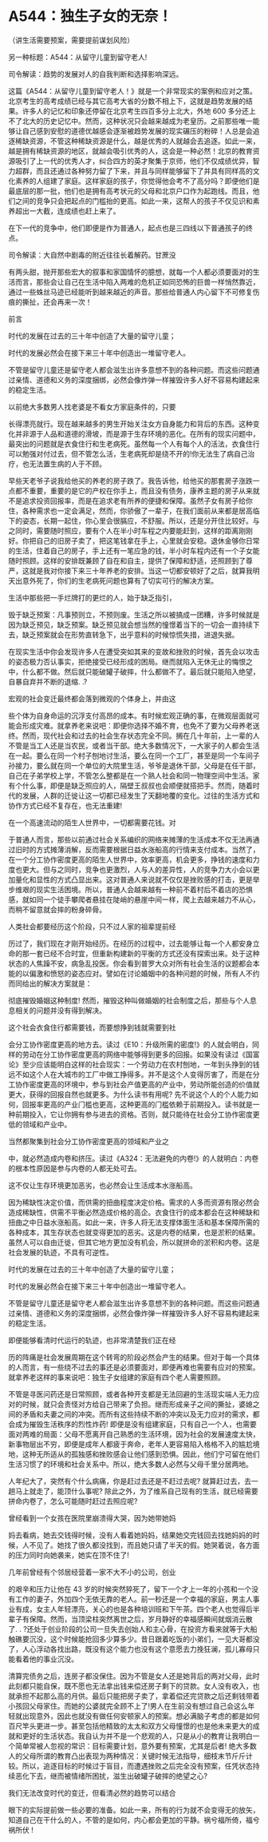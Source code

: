 # A544：独生子女的无奈！

（讲生活需要预案，需要提前谋划风险）

另一种标题：A544：从留守⼉童到留守⽼⼈!

司令解读：趋势的发展对人的自我判断和选择影响深远。

这篇《A544：从留守儿童到留守老人！》就是一个非常现实的案例和应对之策。北京考生的高考成绩已经与其它高考大省的分数不相上下，这就是趋势发展的结果。许多人的记忆和印象还停留在北京考生四百多分上北大，外地 600 多分还上不了北大的历史记忆中。然而，这种状况只会越来越成为老皇历。之前那些唯一能够让自己感到安慰的道德优越感会逐渐被趋势发展的现实碾压的粉碎！人总是会追逐稀缺资源，不管这种稀缺资源是什么，越是优秀的人就越会去追逐。如此一来，越是拥有稀缺资源的地区，就越会吸引优秀的人，这会是一种必然！北京的教育资源吸引了上一代的优秀人才，纠合四方的英才聚集于京师，他们不仅成绩优异，智力超群，而且还通过各种努力留了下来，并且与同样能够留下了并具有同样高的文化素养的人组建了家庭。这样家庭的孩子，你觉得他会考不了高分吗？即便他们是最底层的那一批，他们也是拥有高考状元的父母和北京户口作为起跑线。而且，他们之间的竞争只会把起点的门槛抬的更高。如此一来，这帮人的孩子不仅见识和素养超出一大截，连成绩也赶上来了。

在下一代的竞争中，他们即便是作为普通人，起点也是三四线以下普通孩子的终点。

司令解读：大自然中剧毒的附近往往长着解药。甘蔗没

有两头甜，抛开那些宏大的叙事和家国情怀的臆想，就每一个人都必须要面对的生活而言，那些会让自己在生活中陷入两难的危机正如同恐怖的巨兽一样悄然靠近，通过一些蛛丝马迹已经能听到越来越近的声音。那些给普通人内心留下不可修复伤痕的撕扯，还会再来一次！

前言

时代的发展在过去的三十年中创造了大量的留守儿童；

时代的发展必然会在接下来三十年中创造出一堆留守老人。

不管是留守儿童还是留守老人都会滋生出许多意想不到的各种问题。而这些问题通过亲情、道德和义务的深度捆绑，必然会像炸弹一样摧毁许多人好不容易构建起来的稳定生活。

以前绝⼤多数男⼈找⽼婆是不看⼥⽅家庭条件的，只要

⻓得漂亮就⾏。现在越来越多的男⽣开始关注⼥⽅⾃身能⼒和背后的东⻄。这种变化并⾮源于⼈品和道德的滑坡，⽽是源于⽣存环境的恶化。在所有的现实问题中，最突出的问题就是⾐⻝住⾏和⽣⽼病死。虽然每⼀个⼈有每个⼈的活法，⾐⻝住⾏可以勉强对付过去，但不管怎么活，⽣⽼病死却是绕不开的!你⽆法⽣了病⾃⼰治疗，也⽆法置⽣病的⼈于不顾。

早些天⽼爷⼦说我给他买的养⽼的房⼦跌了。我告诉他，给他买的那套房⼦涨跌⼀点都不重要，重要的是它的产权在你⼿上，⽽且没有债务，康养主题的房⼦从来就不是追求投资回报率，⽽是在追求⽼有所养的便捷和保障。虽然⼦⼥有房⼦给你住，各种需求也⼀定会满⾜，然⽽，你骄傲了⼀辈⼦，在我们⾯前从来都是居⾼临下的姿态，⻓期⼀起住，你⼼⾥会很膈应，不舒服。所以，还是分开住⽐较好。与之同时，需要随时照应，要有个⼈在半⼩时⻋程之内要能赶到，这样的距离刚刚好。你把⾃⼰的旧房⼦卖了，把这笔钱拿在⼿上，⼼⾥就会安稳。退休⾦够你⽇常的⽣活，住着⾃⼰的房⼦，⼿上还有⼀笔应急的钱，半⼩时⻋程内还有⼀个⼦⼥能随时照顾。这样的安排既兼顾了⾃在和⾃主，提供了保障和舒适，还照顾到了尊严，这就是我对你接下来三⼗年养⽼的安排。当这⼀切都安顿好了之后，就算我明天出意外死了，你们的⽣⽼病死问题也算有了切实可⾏的解决⽅案。

⽣活中那些把⼀⼿烂牌打的更烂的⼈，始于缺乏指引，

毁于缺乏预案：凡事预则⽴，不预则废。⽣活之所以被搞成⼀团糟，许多时候就是因为缺乏预⻅，缺乏预案。缺乏预⻅就会想当然的憧憬着当下的⼀切会⼀直持续下去，缺乏预案就会在形势直转急下，出乎意料的时候惊慌失措，进退失据。

在现实⽣活中你会发现许多⼈在遭受突如其来的变故和挫败的时候，⾸先会以攻击的姿态极⼒否认事实，拒绝接受已经形成的困局。继⽽就陷⼊⽆休⽆⽌的悔恨之中，什么都不做。然后就只能破罐⼦破摔，什么都做不了。最后就只能陷⼊绝望，⾃暴⾃弃并不断的退缩. .?

宏观的社会变迁最终都会落到微观的个体身上，并由这

些个体为⾃身命运的沉浮⽀付⾼昂的成本。有时候宏观正确的事，在微观层⾯就可能会形成灾难。就拿养⽼来说吧：即便你选择不婚不育，也免不了要为⽗⺟养⽼送终。然⽽，现代社会和过去的社会⽣存状态完全不同。搁在⼏⼗年前，上⼀辈的⼈不管是当⼯⼈还是当农⺠，或者当⼲部。绝⼤多数情况下，⼀⼤家⼦的⼈都会⽣活在⼀起。要么在同⼀个村⼦刨地讨⽣活，要么在同⼀个⼯⼚，甚⾄是同⼀个⻋间⼦孙接⼒，要么就在同⼀个单位的⼤院⾥⽣活，爷爷是退休⼲部，⽗⺟是在任⼲部，⾃⼰在⼦弟学校上学，不管怎么整都是在⼀个熟⼈社会和同⼀物理空间中⽣活。家有个什么事，即便是缺乏照应的⼈，隔壁王叔叔也会顺便就搭把⼿。然⽽，随着时代的发展，⼈群的迁徙让这⼀切都已经发⽣了天翻地覆的变化。过往的⽣活⽅式和协作⽅式已经不复存在，也⽆法重建!

在⼀个⾼速流动的陌⽣⼈世界中，⼀切都需要花钱。对

于普通⼈⽽⾔，那些以前通过社会关系编织的⽹络来摊薄的⽣活成本不仅⽆法再通过旧时的⽅式摊薄消解，反⽽需要根据⽇益⽔涨船⾼的⾏情来⽀付成本。当然了，在⼀个分⼯协作密度更⾼的陌⽣⼈世界中，效率更⾼，机会更多，挣钱的速度和⼒度也更⼤。但与之同时，竞争也更激烈，⼈与⼈的差异性，⼈的竞争⼒⼤⼩会以更加量化和显性的⽅式凸显出来。这对普通⼈来说就不仅仅是挫败感的打击，更是举步维艰的现实⽣活困境。所以，普通⼈会越来越有⼀种前不着村后不着店的恐惧感，就如同⼀个徒⼿攀爬者悬挂在陡峭的悬崖中间⼀样，爬上去越来越⼒不从⼼，⽽稍不留意就会摔的粉身碎⻣。

⼈类社会都要经历这个阶段，只不过⼈家的祖辈提前经

历过了，我们现在才刚开始经历。在经历的过程中，过去能够让每⼀个⼈都安身⽴命的那⼀套已经不合时宜，但重新构建新的平衡的⽅式还没有探索出来。处于这种状态的⼈焦躁不安，病急乱投医。你会看到普罗⼤众对所有社会⽣活的议题都会本能的以偏激和愤怒的姿态应对。譬如在讨论婚姻中的各种问题的时候，所有⼈不约⽽同给出的解决⽅案就是：

彻底摧毁婚姻这种制度! 然⽽，摧毁这种叫做婚姻的社会制度之后，那些与个⼈息息相关的问题并没有得到解决。

这个社会⾐⻝住⾏都需要钱，⽽要想挣到钱就需要到社

会分⼯协作密度更⾼的地⽅去。读过《E10：升级所需的密度!》的⼈就会明⽩，同样的劳动在分⼯协作密度更⾼的⽹络中能够得到更多的回报。如果没有读过《国富论》⾄少应该能明⽩这样的社会现实：⼀个劳动⼒在农村刨地，⼀年到头挣到的钱远不如这个⼈在⼤城市的⼯⼚中做⼯挣得多。并不是这个⼈变得厉害了，⽽是在分⼯协作密度更⾼的环境中，参与到社会产值更⾼的产业中，劳动所能创造的价值就更⼤，获得的回报⾃然也就更多。为什么读书有⽤呢? 先不说这个⼈的个⼈能⼒如何，回报率更⾼的产业⻔槛也更⾼，这种更⾼的⻔槛依赖于前期投⼊。读书就是⼀种前期投⼊，它让你拥有参与进去的资格。否则，就只能待在社会分⼯协作密度更低的领域和产业中。

当然都聚集到社会分⼯协作密度更⾼的领域和产业之

中，就必然造成内卷和挤压。读过《A324：⽆法避免的内卷!》的⼈就明⽩：内卷的根本性原因是参与内卷的⼈都⽆处可去。

这不仅让⽣存环境更加恶劣，也必然会让⽣活成本⽔涨船⾼。

因为稀缺性决定价值，⽽供需的扭曲程度决定价格。需求的⼈多⽽资源有限必然会造成稀缺性，供需不平衡必然造成价格的⾼企。⾐⻝住⾏的成本都会在这种稀缺和扭曲之中⽇益⽔涨船⾼。如此⼀来，许多⼈将⽆法⽀撑体⾯⽣活和基本保障所需的各种成本，其⽣存状态也就变得更加的恶劣。这是内卷的结果，也是淤积的结果。虽然⼈可以⾃由迁徙，但其它地⽅更加没有机会，所以就拼命的淤积和内卷。这是社会发展的轨迹，不具有可逆性。

时代的发展在过去的三⼗年中创造了⼤量的留守⼉童；

时代的发展必然会在接下来三⼗年中创造出⼀堆留守⽼⼈。

不管是留守⼉童还是留守⽼⼈都会滋⽣出许多意想不到的各种问题。⽽这些问题通过亲情、道德和义务的深度捆绑，必然会像炸弹⼀样摧毁许多⼈好不容易构建起来的稳定⽣活。

即便能够看清时代运⾏的轨迹，也⾮常清楚我们正在经

历的阵痛是社会发展周期在这个转弯的阶段必然会产⽣的结果。但对于每⼀个具体的⼈⽽⾔，有⼀些绕不过去的事还是必须要⾯对，即便再难也需要有应对的预案。就拿养⽼这样的事来说吧：独⽣⼦⼥组建的家庭有四个⽼⼈需要照顾。

不管是寻医问药还是⽇常照顾，或者各种开⽀都是⽆法回避的⽣活现实端⼈⽆⼒应对的时候，就只会责怪对⽅给⾃⼰带来了负担。继⽽形成亲⼦之间的撕扯，婆媳之间的⽭盾和夫妻之间的冲突。⽽所有这些持续不断的冲突以及⽆⼒应对的需求，都会成为摧毁⽣活秩序的烈性炸药! 即便是没有组建家庭，只有⾃⼰⼀个⼈，也需要⾯对两难的局⾯：⽗⺟不愿离开⾃⼰熟悉的⽣活环境，因为社会的发展速度太快，新事物层出不穷，即便是成年⼈都疲于奔命，⽼年⼈更容易陷⼊格格不⼊的尴尬境地，这种⽆所适从的孤独感和挫败感会让他们感到恐惧。因此，他们宁可留在他们⽣活习惯了的环境和社会关系中。所以，绝⼤多数⼈必然与⽗⺟千⾥分居两地。

⼈年纪⼤了，突然有个什么病痛，你是赶过去还是不赶过去呢? 就算赶过去，去⼀趟⻢上就⾛了，能顶什么事呢? 除此之外，为了维系⾃⼰现有的⽣活，就已经需要拼命内卷了，怎么可能随时赶过去照应呢?

曾经看到⼀个⼥孩在医院⾥崩溃得⼤哭，因为她带她妈

妈去看病，她去交钱得时候，没有⼈看着她妈妈，结果她交完钱回去找她妈妈的时候，⼈不⻅了。她找了很久都没找到，⽽且她只请了半天的假。她哭着说，各⽅⾯的压⼒同时向她袭来，她实在顶不住了!

⼏年前曾经有个邻居经营着⼀家不⼤不⼩的公司，创业

的艰⾟和压⼒让他在 43 岁的时候突然猝死了，留下⼀个才上⼀年的⼩孩和⼀个没有⼯作的妻⼦，外加四个⽆依⽆靠的⽼⼈。前⼀秒还是⼀个幸福的家庭，男主⼈事业有成，⼥主⼈年轻漂亮，关⼼的也是各种培训班和下午茶。四个⽼⼈也觉得后半辈⼦有保障。然⽽，当顶梁柱突然离世之后，岁⽉静好的幸福感瞬间就烟消云散了. . ?还处于创业阶段的公司⼀旦失去创始⼈和主⼼⻣，在投资⽅看来就等于⼤船触礁要沉没，这个时候能抢回多少算多少。昔⽇跟着吃饭的⼩弟们，⼀⻅⼤哥都没了，⼈⼼浮动各找出路，既没有这个能⼒也没有这个意愿去⼒挽狂澜，孤⼉寡⺟只能看着他的事业沉没。

清算完债务之后，连房⼦都没保住。因为不管是⼥⼈还是她背后的两对⽗⺟，此时此刻都只能⾃保，既不愿也⽆法拿出钱来偿还房⼦剩下的贷款。⼥⼈没有收⼊，也就承担不起那么⾼的⽉供。最后只能把房⼦卖了，拿着偿还完贷款之后还剩钱带着⼩孩回⽗⺟家住。⽽她的公婆就完全顾不上了!男⼈在⽣前没有想过⾃⼰会这么年轻就出现意外，因此也就没有做任何安顿家⼈的预案。想必满脑⼦考虑的都是如何百尺竿头更进⼀步。甚⾄包括他精致的太太和双⽅⽗⺟憧憬的也是他未来更⼤的成就和更好的⽣活状态。我⾃认为并不是⼀个悲观的⼈，只是从⼩的教育让我明⽩⼀个简单常被⼈忽视的常识：⽬标需要计划，意外要有预案，尤其是后者! 绝⼤多数⼈的⽗⺟所谓的教育凸出表现为两种情况：关键时候⽆法指导，细枝末节⽄⽄计较。所以，追逐⽬标的时候过于盲⽬，⽽遭遇挫败之后完全没有预案，任凭状态持续恶化下去，继⽽被情绪所困扰，滋⽣出破罐⼦破摔的绝望之⼼?

我们⽆法改变时代的变迁，但看清必然的趋势可以结合

眼下的实际提前做⼀些必要的准备。如此⼀来，所有的⾏为就不会变得⽆的放⽮，知道⾃⼰在⼲什么的⼈，不管的是如何，内⼼都会更加的平静。祸兮福所倚，福兮祸所伏 !